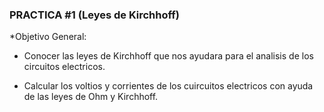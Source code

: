### PRACTICA #1 (Leyes de Kirchhoff)
*Objetivo General:

- Conocer las leyes de Kirchhoff que nos ayudara para el analisis de los circuitos electricos.
 
-  Calcular los voltios y corrientes de los cuircuitos electricos con ayuda de las leyes de Ohm y Kirchhoff.

 
